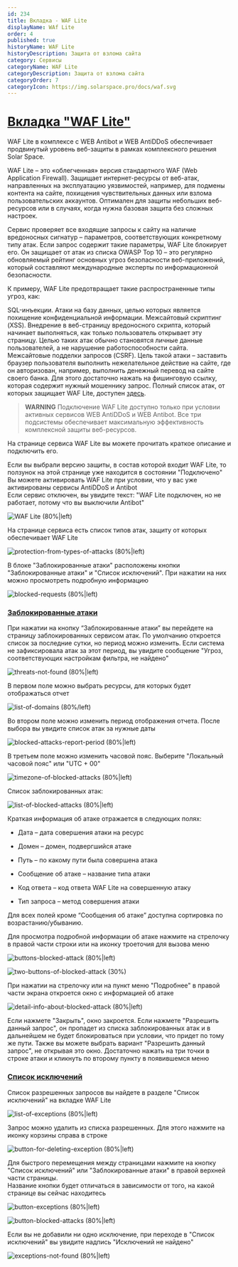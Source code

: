 ```yaml
---
id: 234
title: Вкладка - WAF Lite
displayName: WAf Lite
order: 4
published: true
historyName: WAF Lite
historyDescription: Защита от взлома сайта
category: Сервисы
categoryName: WAF Lite
categoryDescription: Защита от взлома сайта
categoryOrder: 7
categoryIcon: https://img.solarspace.pro/docs/waf.svg
---
```


# [Вкладка "WAF Lite"](waf-lite)

WAF Lite в комплексе с WEB Antibot и WEB AntiDDoS обеспечивает продвинутый уровень веб-защиты в рамках комплексного решения Solar Space.

WAF Lite – это «облегченная» версия стандартного WAF (Web Application Firewall). Защищает интернет-ресурсы от веб-атак, направленных на эксплуатацию уязвимостей, например, для подмены контента на сайте, похищения чувствительных данных или взлома пользовательских аккаунтов. Оптимален для защиты небольших веб-ресурсов или в случаях, когда нужна базовая защита без сложных настроек.

Сервис проверяет все входящие запросы к сайту на наличие вредоносных сигнатур – параметров, соответствующих конкретному типу атак. Если запрос содержит такие параметры, WAF Lite блокирует его. Он защищает от атак из списка OWASP Top 10 – это регулярно обновляемый рейтинг основных угроз безопасности веб-приложений, который составляют международные эксперты по информационной безопасности.

К примеру, WAF Lite предотвращает такие распространенные типы угроз, как:

SQL-инъекции. Атаки на базу данных, целью которых является похищение конфиденциальной информации.
Межсайтовый скриптинг (XSS). Внедрение в веб-страницу вредоносного скрипта, который начинает выполняться, как только пользователь открывает эту страницу. Целью таких атак обычно становятся личные данные пользователей, а не нарушение работоспособности сайта.
Межсайтовые подделки запросов (CSRF). Цель такой атаки – заставить браузер пользователя выполнить нежелательное действие на сайте, где он авторизован, например, выполнить денежный перевод на сайте своего банка. Для этого достаточно нажать на фишинговую ссылку, которая содержит нужный мошеннику запрос.
Полный список атак, от которых защищает WAF Lite, доступен [здесь]([253]).

> **WARNING**
> Подключение WAF Lite доступно только при условии активных сервисов WEB AntiDDoS и WEB Antibot. Все три подсистемы обеспечивает максимальную эффективность комплексной защиты веб-ресурсов.

На странице сервиса WAF Lite вы можете прочитать краткое описание и подключить его.  

Если вы выбрали версию защиты, в состав которой входит WAF Lite, то ползунок на этой странице уже находится в состоянии "Подключено"    
Вы можете активировать WAF Lite при условии, что у вас уже активированы сервисы AntiDDoS и Antibot  
Если сервис отключен, вы увидите текст: "WAF Lite подключен, но не работает, потому что вы выключили Antibot"

![WAF Lite (80%|left)](https://img.solarspace.pro/docs/field-waf.jpg "waf-lite")

На странице сервиса есть список типов атак, защиту от которых обеспечивает WAF Lite 

![protection-from-types-of-attacks (80%|left)](https://img.solarspace.pro/docs/protection-from-types-of-attacks-waf.jpg "Защита от типов атак")

В блоке "Заблокированные атаки" расположены кнопки "Заблокированные атаки" и "Список исключений". При нажатии на них можно просмотреть подробную информацию

![blocked-requests (80%|left)](https://img.solarspace.pro/docs/blocked-attacks-waf.jpg "Заблокированные атаки")


### [Заблокированные атаки](blocked-attacks)

При нажатии на кнопку “Заблокированные атаки” вы перейдете на страницу заблокированных сервисом атак. По умолчанию откроется список за последние сутки, но период можно изменить. Если система не зафиксировала атак за этот период, вы увидите сообщение "Угроз, соответствующих настройкам фильтра, не найдено"

![threats-not-found (80%|left)](https://img.solarspace.pro/docs/threats-not-found-blocked-attacks.jpg "Угрозы не найдены")

В первом поле можно выбрать ресурсы, для которых будет отображаться отчет

![list-of-domains (80%/left)](https://img.solarspace.pro/docs/all-domains-blocked-attacks.jpg "Список доменов")

Во втором поле можно изменить период отображения отчета. После выбора вы увидите список атак за нужные даты

![blocked-attacks-report-period (80%|left)](https://img.solarspace.pro/docs/time-blocked-attacks.jpg "Период отчета о заблокированных атаках")

В третьем поле можно изменить часовой пояс. Выберите "Локальный часовой пояс" или "UTC + 00"

![timezone-of-blocked-attacks (80%|left)](https://img.solarspace.pro/docs/timezone-blocked-attacks.jpg "Выбор часового пояса")

Список заблокированных атак:

![list-of-blocked-attacks (80%|left)](https://img.solarspace.pro/docs/all-attacks-blocked-attacks.jpg "Список заблокированных атак")

Краткая информация об атаке отражается в следующих полях:

- Дата – дата совершения атаки на ресурс

- Домен – домен, подвергшийся атаке

- Путь – по какому пути была совершена атака

- Сообщение об атаке – название типа атаки

- Код ответа – код ответа WAF Lite на совершенную атаку

- Тип запроса – метод совершения атаки

Для всех полей кроме “Сообщения об атаке” доступна сортировка по возрастанию/убыванию.

Для просмотра подробной информации об атаке нажмите на стрелочку в правой части строки или на иконку троеточия для вызова меню

![buttons-blocked-attack (80%|left)](https://img.solarspace.pro/docs/buttons-blocked-attacks.jpg "Кнопки в строке заблокированной атаки")

![two-buttons-of-blocked-attack (30%)](https://img.solarspace.pro/docs/description-buttons-blocked-attacks.jpg "Описание кнопок заимодействия с заблокированной атакой")

При нажатии на стрелочку или на пункт меню "Подробнее" в правой части экрана откроется окно с информацией об атаке

![detail-info-about-blocked-attack (80%|left)](https://img.solarspace.pro/docs/attack-info-blocked-attacks.jpg "Подробная информация о заблокированной атаке")

Если нажмете "Закрыть", окно закроется. Если нажмете "Разрешить данный запрос", он пропадет из списка заблокированных атак и в дальнейшем не будет блокироваться при условии, что придет по тому же пути. Также вы можете выбрать вариант "Разрешить данный запрос", не открывая это окно. Достаточно нажать на три точки в строке атаки и кликнуть по второму пункту в появившемся меню

### [Список исключений](list-of-exceptions)

Список разрешенных запросов вы найдете в разделе "Список исключений" на вкладке WAF Lite

![list-of-exceptions (80%|left)](https://img.solarspace.pro/docs/list-of-exceptions.jpg "Список исключений")

Запрос можно удалить из списка разрешенных. Для этого нажмите на иконку корзины справа в строке

![button-for-deleting-exception (80%|left)](https://img.solarspace.pro/docs/delete-exceptions.jpg "Удаление исключения")

Для быстрого перемещения между страницами нажмите на кнопку "Список исключений" или "Заблокированные атаки" в правой верхней части страницы.  
Название кнопки будет отличаться в зависимости от того, на какой странице вы сейчас находитесь

![button-exceptions (80%|left)](https://img.solarspace.pro/docs/button-exceptions.jpg "Кнопка Список исключений")

![button-blocked-attacks (80%|left)](https://img.solarspace.pro/docs/button-attacks.jpg "Кнопка Заблокированные атаки")

Если вы не добавили ни одно исключение, при переходе в "Список исключений" вы увидите надпись "Исключений не найдено"

![exceptions-not-found (80%|left)](https://img.solarspace.pro/docs/not-found-exceptions.jpg "Исключений не найдено")


